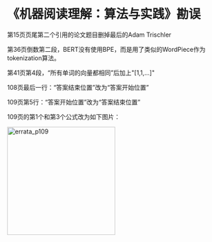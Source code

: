 <h1>《机器阅读理解：算法与实践》勘误</h1>

第15页页尾第二个引用的论文题目删掉最后的Adam Trischler

第36页倒数第二段，BERT没有使用BPE，而是用了类似的WordPiece作为tokenization算法。

第41页第4段，“所有单词的向量都相同”后加上"[1,1,...]"

108页最后一行：“答案结束位置”改为“答案开始位置”

109页第5行：“答案开始位置”改为“答案结束位置”

109页的第1个和第3个公式改为如下图片：

<p align="left">
  <img src="https://cs.stanford.edu/~cgzhu/pic/mrc_errata_p109.png" width="250" alt="errata_p109">
</p>

